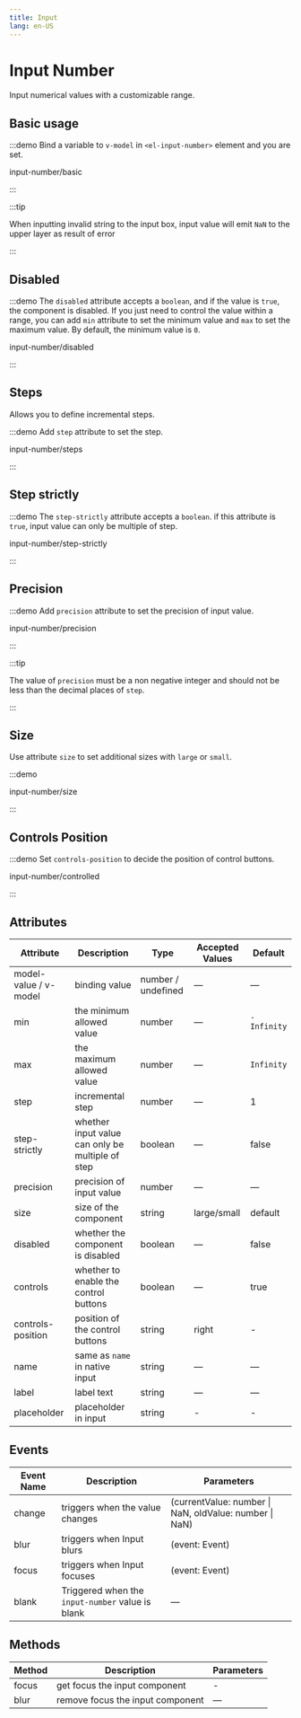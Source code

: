 ```yaml
---
title: Input
lang: en-US
---
```


# Input Number

Input numerical values with a customizable range.

## Basic usage

:::demo Bind a variable to `v-model` in `<el-input-number>` element and you are set.

input-number/basic

:::

:::tip

When inputting invalid string to the input box, input value will emit `NaN` to the upper layer as result of error

:::

## Disabled

:::demo The `disabled` attribute accepts a `boolean`, and if the value is `true`, the component is disabled. If you just need to control the value within a range, you can add `min` attribute to set the minimum value and `max` to set the maximum value. By default, the minimum value is `0`.

input-number/disabled

:::

## Steps

Allows you to define incremental steps.

:::demo Add `step` attribute to set the step.

input-number/steps

:::

## Step strictly

:::demo The `step-strictly` attribute accepts a `boolean`. if this attribute is `true`, input value can only be multiple of step.

input-number/step-strictly

:::

## Precision

:::demo Add `precision` attribute to set the precision of input value.

input-number/precision

:::

:::tip

The value of `precision` must be a non negative integer and should not be less than the decimal places of `step`.

:::

## Size

Use attribute `size` to set additional sizes with `large` or `small`.

:::demo

input-number/size

:::

## Controls Position

:::demo Set `controls-position` to decide the position of control buttons.

input-number/controlled

:::

## Attributes

| Attribute             | Description                                      | Type               | Accepted Values | Default     |
| --------------------- | ------------------------------------------------ | ------------------ | --------------- | ----------- |
| model-value / v-model | binding value                                    | number / undefined | —               | —           |
| min                   | the minimum allowed value                        | number             | —               | `-Infinity` |
| max                   | the maximum allowed value                        | number             | —               | `Infinity`  |
| step                  | incremental step                                 | number             | —               | 1           |
| step-strictly         | whether input value can only be multiple of step | boolean            | —               | false       |
| precision             | precision of input value                         | number             | —               | —           |
| size                  | size of the component                            | string             | large/small     | default     |
| disabled              | whether the component is disabled                | boolean            | —               | false       |
| controls              | whether to enable the control buttons            | boolean            | —               | true        |
| controls-position     | position of the control buttons                  | string             | right           | -           |
| name                  | same as `name` in native input                   | string             | —               | —           |
| label                 | label text                                       | string             | —               | —           |
| placeholder           | placeholder in input                             | string             | -               | -           |

## Events

| Event Name | Description                                      | Parameters                                             |
| ---------- | ------------------------------------------------ | ------------------------------------------------------ |
| change     | triggers when the value changes                  | (currentValue: number \| NaN, oldValue: number \| NaN) |
| blur       | triggers when Input blurs                        | (event: Event)                                         |
| focus      | triggers when Input focuses                      | (event: Event)                                         |
| blank      | Triggered when the `input-number` value is blank | —                                                      |

## Methods

| Method | Description                      | Parameters |
| ------ | -------------------------------- | ---------- |
| focus  | get focus the input component    | -          |
| blur   | remove focus the input component | —          |

